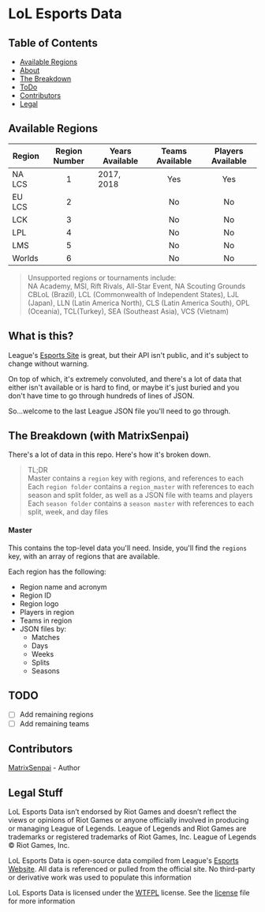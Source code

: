 # LoL Esports Data

## Table of Contents
- [Available Regions](#available-regions)
- [About](#what-is-this)
- [The Breakdown](#the-breakdown-\(with-matrixsenpai\))
- [ToDo](#todo)
- [Contributors](#contributors)
- [Legal](#legal-stuff)

## Available Regions
| Region  | Region Number | Years Available  | Teams Available | Players Available |
|---------|:-------------:|----------------- |:---------------:|:-----------------:|
| NA LCS  | 1             | 2017, 2018       | Yes             | Yes               |
| EU LCS  | 2             |                  | No              | No                |
| LCK     | 3             |                  | No              | No                |
| LPL     | 4             |                  | No              | No                |
| LMS     | 5             |                  | No              | No                |
| Worlds  | 6             |                  | No              | No                |
> Unsupported regions or tournaments include:  
> NA Academy, MSI, Rift Rivals, All-Star Event, NA Scouting Grounds  
> CBLoL (Brazil), LCL (Commonwealth of Independent States), LJL (Japan),
> LLN (Latin America North), CLS (Latin America South), OPL (Oceania),
> TCL(Turkey), SEA (Southeast Asia), VCS (Vietnam)

## What is this?
League's [Esports Site](https://lolesports.com) is great, but their API isn't public,
and it's subject to change without warning.

On top of which, it's extremely convoluted, and there's a lot of data that either
isn't available or is hard to find, or maybe it's just buried and you don't have time
to go through hundreds of lines of JSON.

So...welcome to the last League JSON file you'll need to go through.

## The Breakdown (with MatrixSenpai)
There's a lot of data in this repo. Here's how it's broken down.
> TL;DR  
> Master contains a `region` key with regions, and references to each  
> Each `region folder` contains a `region_master` with references to each season
> and split folder, as well as a JSON file with teams and players  
> Each `season folder` contains a `season master` with references to each split,
> week, and day files

#### Master
This contains the top-level data you'll need. Inside, you'll find the `regions` key,
with an array of regions that are available.

Each region has the following:
- Region name and acronym
- Region ID
- Region logo
- Players in region
- Teams in region
- JSON files by:
  - Matches
  - Days
  - Weeks
  - Splits
  - Seasons


## TODO
- [ ] Add remaining regions
- [ ] Add remaining teams

## Contributors
[MatrixSenpai](https://github.com/matrixsenpai) - Author

## Legal Stuff
LoL Esports Data isn’t endorsed by Riot Games and doesn’t reflect the views or
opinions of Riot Games or anyone officially involved in producing or managing
League of Legends. League of Legends and Riot Games are trademarks or registered
trademarks of Riot Games, Inc. League of Legends © Riot Games, Inc.

LoL Esports Data is open-source data compiled from League's
[Esports Website](https://lolesports.com). All data is referenced or pulled from the
official site. No third-party or derivative work was used to populate this information

LoL Esports Data is licensed under the [WTFPL](http://www.wtfpl.net) license. See the
[license](./LICENSE.md) file for more information
